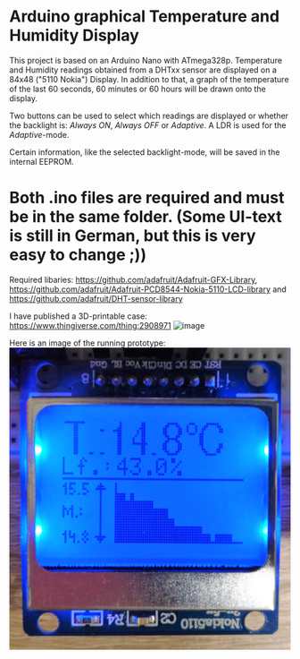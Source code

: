 # Arduino graphical Temperature and Humidity Display

This project is based on an Arduino Nano with ATmega328p.
Temperature and Humidity readings obtained from a DHTxx sensor are displayed on a 84x48 ("5110 Nokia") Display.
In addition to that, a graph of the temperature of the last 60 seconds, 60 minutes or 60 hours will be drawn onto the display.

Two buttons can be used to select which readings are displayed or whether the backlight is: 
_Always ON_, _Always OFF_ or _Adaptive_. A LDR is used for the _Adaptive_-mode.

Certain information, like the selected backlight-mode, will be saved in the internal EEPROM.

# Both .ino files are required and must be in the same folder. (Some UI-text is still in German, but this is very easy to change ;))

Required libaries:
https://github.com/adafruit/Adafruit-GFX-Library,
https://github.com/adafruit/Adafruit-PCD8544-Nokia-5110-LCD-library and
https://github.com/adafruit/DHT-sensor-library

I have published a 3D-printable case:
https://www.thingiverse.com/thing:2908971
![image](https://cdn.thingiverse.com/renders/e4/b7/b4/40/48/969ad4494cfff08b923eb10d758e1cd6_preview_featured.jpg)

Here is an image of the running prototype:
![prototype](https://github.com/wilhelmzeuschner/arduino_graphical_temperature_display/blob/master/images/IMG_20180402_212118.jpg)
